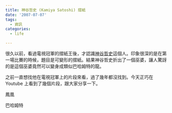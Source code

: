 ```yaml
---
title: 神谷哲史 (Kamiya Satoshi) 摺紙
date: '2007-07-07'
tags:
  - 資訊
categories:
  - life

---
```

很久以前，看過電視冠軍的摺紙王後，才認識[神谷哲史](http://www.folders.jp/)這個人。印象很深的是在第一場比賽的時候，題目是可變形的摺紙。結果神谷哲史折出了一個巫婆，讓人驚訝的是這個巫婆竟然可以變身成類似巴哈姆特的龍。  
  
之前一直想找他在電視冠軍上的片段來看，過了幾年都沒找到。今天正巧在 Youtube 上看到了幾個片段，跟大家分享一下。  
  
鳳凰  
  
  
巴哈姆特